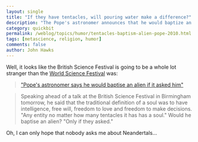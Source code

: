 ```yaml
---
layout: single
title: "If they have tentacles, will pouring water make a difference?"
description: "The Pope's astronomer announces that he would baptize an alien if asked."
category: quickbit
permalink: /weblog/topics/humor/tentacles-baptism-alien-pope-2010.html
tags: [metascience, religion, humor]
comments: false
author: John Hawks
---
```


Well, it looks like the British Science Festival is going to be a whole lot stranger than the <a href="http://johnhawks.net/node/2615">World Science Festival</a> was:

<blockquote><a href="http://www.guardian.co.uk/science/2010/sep/17/pope-astronomer-baptise-aliens">"Pope's astronomer says he would baptise an alien if it asked him"</a></blockquote>

<blockquote>Speaking ahead of a talk at the British Science Festival in Birmingham tomorrow, he said that the traditional definition of a soul was to have intelligence, free will, freedom to love and freedom to make decisions. "Any entity  no matter how many tentacles it has  has a soul." Would he baptise an alien? "Only if they asked."</blockquote>

Oh, I can only hope that nobody asks me about Neandertals...

